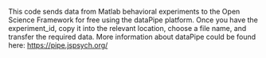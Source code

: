 This code sends data from Matlab behavioral experiments to the Open Science Framework for free using the dataPipe platform.
Once you have the experiment_id, copy it into the relevant location, choose a file name, and transfer the required data.
More information about dataPipe could be found here: https://pipe.jspsych.org/
